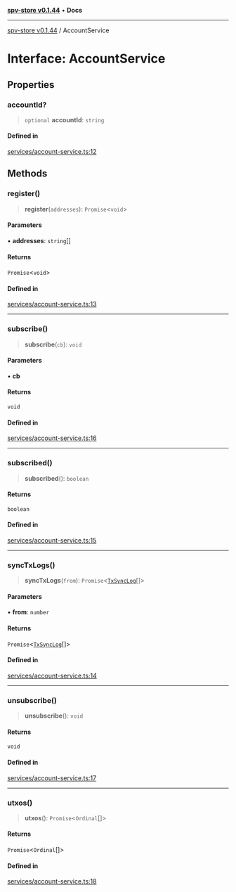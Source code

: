 [**spv-store v0.1.44**](../README.md) • **Docs**

***

[spv-store v0.1.44](../globals.md) / AccountService

# Interface: AccountService

## Properties

### accountId?

> `optional` **accountId**: `string`

#### Defined in

[services/account-service.ts:12](https://github.com/bitcoin-sv/spv-store/blob/e3a78734f6050d5b58a2dfc50b2ef9975d4564de/src/services/account-service.ts#L12)

## Methods

### register()

> **register**(`addresses`): `Promise`\<`void`\>

#### Parameters

• **addresses**: `string`[]

#### Returns

`Promise`\<`void`\>

#### Defined in

[services/account-service.ts:13](https://github.com/bitcoin-sv/spv-store/blob/e3a78734f6050d5b58a2dfc50b2ef9975d4564de/src/services/account-service.ts#L13)

***

### subscribe()

> **subscribe**(`cb`): `void`

#### Parameters

• **cb**

#### Returns

`void`

#### Defined in

[services/account-service.ts:16](https://github.com/bitcoin-sv/spv-store/blob/e3a78734f6050d5b58a2dfc50b2ef9975d4564de/src/services/account-service.ts#L16)

***

### subscribed()

> **subscribed**(): `boolean`

#### Returns

`boolean`

#### Defined in

[services/account-service.ts:15](https://github.com/bitcoin-sv/spv-store/blob/e3a78734f6050d5b58a2dfc50b2ef9975d4564de/src/services/account-service.ts#L15)

***

### syncTxLogs()

> **syncTxLogs**(`from`): `Promise`\<[`TxSyncLog`](TxSyncLog.md)[]\>

#### Parameters

• **from**: `number`

#### Returns

`Promise`\<[`TxSyncLog`](TxSyncLog.md)[]\>

#### Defined in

[services/account-service.ts:14](https://github.com/bitcoin-sv/spv-store/blob/e3a78734f6050d5b58a2dfc50b2ef9975d4564de/src/services/account-service.ts#L14)

***

### unsubscribe()

> **unsubscribe**(): `void`

#### Returns

`void`

#### Defined in

[services/account-service.ts:17](https://github.com/bitcoin-sv/spv-store/blob/e3a78734f6050d5b58a2dfc50b2ef9975d4564de/src/services/account-service.ts#L17)

***

### utxos()

> **utxos**(): `Promise`\<`Ordinal`[]\>

#### Returns

`Promise`\<`Ordinal`[]\>

#### Defined in

[services/account-service.ts:18](https://github.com/bitcoin-sv/spv-store/blob/e3a78734f6050d5b58a2dfc50b2ef9975d4564de/src/services/account-service.ts#L18)
